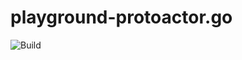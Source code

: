 # playground-protoactor.go

![Build](https://github.com/ccamel/playground-protoactor.go/workflows/Build/badge.svg)
